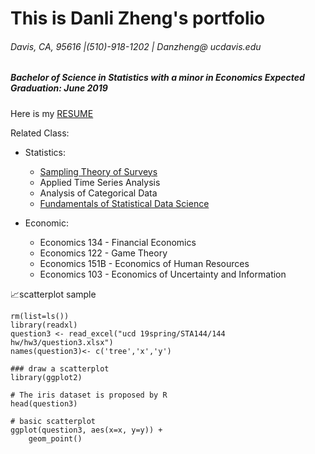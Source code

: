 # This is Danli Zheng's portfolio
###### Davis, CA, 95616 |(510)-918-1202 | Danzheng@ ucdavis.edu
##### Bachelor of Science in Statistics with a minor in Economics Expected Graduation: June 2019

Here is my [RESUME](https://github.com/dani721/portfolio/blob/master/Copy%20of%20Danli%20Zheng%20resume.pdf)


Related Class: 
- Statistics: 
  * [Sampling Theory of Surveys](https://github.com/dani721/STA-144)
  * Applied Time Series Analysis
  * Analysis of Categorical Data  
  * [Fundamentals of Statistical Data Science](https://github.com/dani721/STA141A) 
  
- Economic: 
  * Economics 134 - Financial Economics
  * Economics 122 - Game Theory
  * Economics 151B - Economics of Human Resources
  * Economics 103 - Economics of Uncertainty and Information

  
:chart_with_upwards_trend:scatterplot sample
```
rm(list=ls())
library(readxl)
question3 <- read_excel("ucd 19spring/STA144/144 hw/hw3/question3.xlsx")
names(question3)<- c('tree','x','y')

### draw a scatterplot
library(ggplot2)
 
# The iris dataset is proposed by R
head(question3)
 
# basic scatterplot
ggplot(question3, aes(x=x, y=y)) + 
    geom_point()
```
